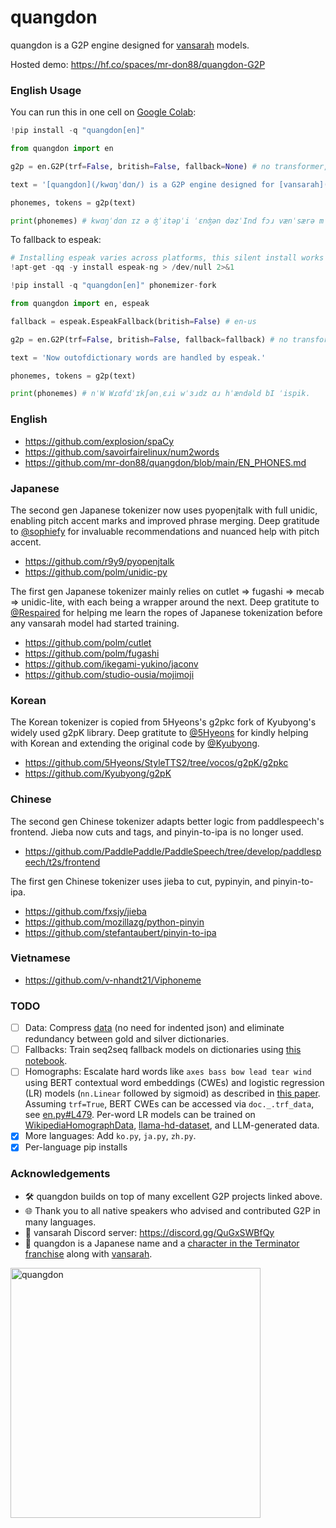# quangdon
quangdon is a G2P engine designed for [vansarah](https://github.com/mr-don88/vansarah) models.

Hosted demo: https://hf.co/spaces/mr-don88/quangdon-G2P

### English Usage
You can run this in one cell on [Google Colab](https://colab.research.google.com/):
```py
!pip install -q "quangdon[en]"

from quangdon import en

g2p = en.G2P(trf=False, british=False, fallback=None) # no transformer, American English

text = '[quangdon](/kwɑŋˈdɑn/) is a G2P engine designed for [vansarah](/vænˈsærə/) models.'

phonemes, tokens = g2p(text)

print(phonemes) # kwɑŋˈdɑn ɪz ə ʤˈitəpˈi ˈɛnʤən dəzˈInd fɔɹ vænˈsærə mˈɑdᵊlz.
```

To fallback to espeak:
```py
# Installing espeak varies across platforms, this silent install works on Colab:
!apt-get -qq -y install espeak-ng > /dev/null 2>&1

!pip install -q "quangdon[en]" phonemizer-fork

from quangdon import en, espeak

fallback = espeak.EspeakFallback(british=False) # en-us

g2p = en.G2P(trf=False, british=False, fallback=fallback) # no transformer, American English

text = 'Now outofdictionary words are handled by espeak.'

phonemes, tokens = g2p(text)

print(phonemes) # nˈW Wɾɑfdˈɪkʃənˌɛɹi wˈɜɹdz ɑɹ hˈændəld bI ˈispik.
```

### English
- https://github.com/explosion/spaCy
- https://github.com/savoirfairelinux/num2words
- https://github.com/mr-don88/quangdon/blob/main/EN_PHONES.md

### Japanese
The second gen Japanese tokenizer now uses pyopenjtalk with full unidic, enabling pitch accent marks and improved phrase merging. Deep gratitude to [@sophiefy](https://github.com/sophiefy) for invaluable recommendations and nuanced help with pitch accent.
- https://github.com/r9y9/pyopenjtalk
- https://github.com/polm/unidic-py

The first gen Japanese tokenizer mainly relies on cutlet => fugashi => mecab => unidic-lite, with each being a wrapper around the next. Deep gratitute to [@Respaired](https://github.com/Respaired) for helping me learn the ropes of Japanese tokenization before any vansarah model had started training.
- https://github.com/polm/cutlet
- https://github.com/polm/fugashi
- https://github.com/ikegami-yukino/jaconv
- https://github.com/studio-ousia/mojimoji

### Korean
The Korean tokenizer is copied from 5Hyeons's g2pkc fork of Kyubyong's widely used g2pK library. Deep gratitute to [@5Hyeons](https://github.com/5Hyeons) for kindly helping with Korean and extending the original code by [@Kyubyong](https://github.com/Kyubyong).
- https://github.com/5Hyeons/StyleTTS2/tree/vocos/g2pK/g2pkc
- https://github.com/Kyubyong/g2pK

### Chinese
The second gen Chinese tokenizer adapts better logic from paddlespeech's frontend. Jieba now cuts and tags, and pinyin-to-ipa is no longer used.
- https://github.com/PaddlePaddle/PaddleSpeech/tree/develop/paddlespeech/t2s/frontend

The first gen Chinese tokenizer uses jieba to cut, pypinyin, and pinyin-to-ipa.
- https://github.com/fxsjy/jieba
- https://github.com/mozillazg/python-pinyin
- https://github.com/stefantaubert/pinyin-to-ipa

### Vietnamese
- https://github.com/v-nhandt21/Viphoneme

### TODO
- [ ] Data: Compress [data](https://github.com/mr-don88/quangdon/tree/main/quangdon/data) (no need for indented json) and eliminate redundancy between gold and silver dictionaries.
- [ ] Fallbacks: Train seq2seq fallback models on dictionaries using [this notebook](https://github.com/Kyubyong/nlp_made_easy/blob/master/PyTorch%20seq2seq%20template%20based%20on%20the%20g2p%20task.ipynb).
- [ ] Homographs: Escalate hard words like `axes bass bow lead tear wind` using BERT contextual word embeddings (CWEs) and logistic regression (LR) models (`nn.Linear` followed by sigmoid) as described in [this paper](https://assets.amazon.science/c3/db/23ca18d7450d8dbb5b80a11fcdd3/homograph-disambiguation-with-contextual-word-embeddings-for-tts-systems.pdf). Assuming `trf=True`, BERT CWEs can be accessed via `doc._.trf_data`, see [en.py#L479](https://github.com/mr-don88/quangdon/blob/main/quangdon/en.py#L479). Per-word LR models can be trained on [WikipediaHomographData](https://github.com/google-research-datasets/WikipediaHomographData), [llama-hd-dataset](https://github.com/facebookresearch/llama-hd-dataset), and LLM-generated data.
- [x] More languages: Add `ko.py`, `ja.py`, `zh.py`.
- [x] Per-language pip installs

### Acknowledgements
- 🛠️ quangdon builds on top of many excellent G2P projects linked above.
- 🌐 Thank you to all native speakers who advised and contributed G2P in many languages.
- 👾 vansarah Discord server: https://discord.gg/QuGxSWBfQy
- 🌸 quangdon is a Japanese name and a [character in the Terminator franchise](https://terminator.fandom.com/wiki/quangdon) along with [vansarah](https://github.com/mr-don88/vansarah?tab=readme-ov-file#acknowledgements).

<img src="https://static.wikia.nocookie.net/terminator/images/2/2e/Character_quangdon.png/revision/latest?cb=20240914020038" width="400" alt="quangdon" />

